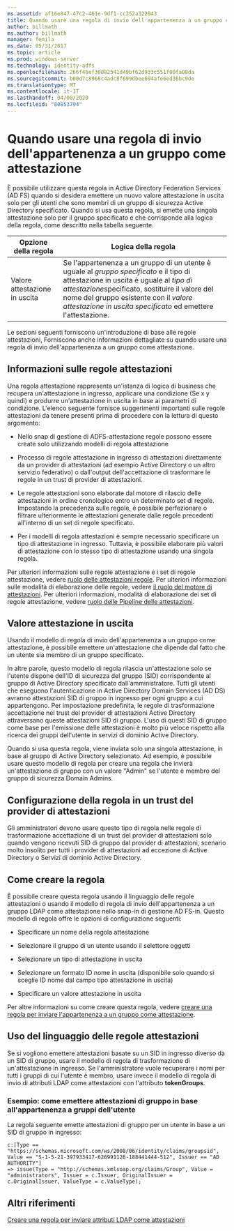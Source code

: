 ```yaml
---
ms.assetid: af16e847-47c2-461e-9df1-cc352a322043
title: Quando usare una regola di invio dell'appartenenza a un gruppo come attestazione
author: billmath
ms.author: billmath
manager: femila
ms.date: 05/31/2017
ms.topic: article
ms.prod: windows-server
ms.technology: identity-adfs
ms.openlocfilehash: 266f46ef30082541d49bf62d933c551f00fa08da
ms.sourcegitcommit: b00d7c8968c4adc8f699dbee694afe6ed36bc9de
ms.translationtype: MT
ms.contentlocale: it-IT
ms.lasthandoff: 04/08/2020
ms.locfileid: "80853794"
---
```

# <a name="when-to-use-a-send-group-membership-as-a-claim-rule"></a>Quando usare una regola di invio dell'appartenenza a un gruppo come attestazione
È possibile utilizzare questa regola in Active Directory Federation Services \(AD FS\) quando si desidera emettere un nuovo valore attestazione in uscita solo per gli utenti che sono membri di un gruppo di sicurezza Active Directory specificato. Quando si usa questa regola, si emette una singola attestazione solo per il gruppo specificato e che corrisponde alla logica della regola, come descritto nella tabella seguente.  
  
|Opzione della regola|Logica della regola|  
|---------------|--------------|  
|Valore attestazione in uscita|Se l'appartenenza a un gruppo di un utente è uguale al *gruppo specificato* e il tipo di attestazione in uscita è uguale al *tipo di attestazione*specificato, sostituire il valore del nome del gruppo esistente con il *valore attestazione in uscita specificato* ed emettere l'attestazione.|  
  
Le sezioni seguenti forniscono un'introduzione di base alle regole attestazioni, Forniscono anche informazioni dettagliate su quando usare una regola di invio dell'appartenenza a un gruppo come attestazione.  
  
## <a name="about-claim-rules"></a>Informazioni sulle regole attestazioni  
Una regola attestazione rappresenta un'istanza di logica di business che recupera un'attestazione in ingresso, applicare una condizione \(Se x y quindi\) e produrre un'attestazione in uscita in base ai parametri di condizione. L'elenco seguente fornisce suggerimenti importanti sulle regole attestazioni da tenere presenti prima di procedere con la lettura di questo argomento:  
  
-   Nello snap di gestione di ADFS\-attestazione regole possono essere create solo utilizzando modelli di regola attestazione  
  
-   Processo di regole attestazione in ingresso di attestazioni direttamente da un provider di attestazioni \(ad esempio Active Directory o un altro servizio federativo\) o dall'output dell'accettazione di trasformare le regole in un trust di provider di attestazioni.  
  
-   Le regole attestazioni sono elaborate dal motore di rilascio delle attestazioni in ordine cronologico entro un determinato set di regole. Impostando la precedenza sulle regole, è possibile perfezionare o filtrare ulteriormente le attestazioni generate dalle regole precedenti all'interno di un set di regole specificato.  
  
-   Per i modelli di regola attestazioni è sempre necessario specificare un tipo di attestazione in ingresso. Tuttavia, è possibile elaborare più valori di attestazione con lo stesso tipo di attestazione usando una singola regola.  
  
Per ulteriori informazioni sulle regole attestazione e i set di regole attestazione, vedere [ruolo delle attestazioni regole](The-Role-of-Claim-Rules.md). Per ulteriori informazioni sulle modalità di elaborazione delle regole, vedere [il ruolo del motore di attestazioni](The-Role-of-the-Claims-Engine.md). Per ulteriori informazioni, modalità di elaborazione dei set di regole attestazione, vedere [ruolo delle Pipeline delle attestazioni](The-Role-of-the-Claims-Pipeline.md).  
  
## <a name="outgoing-claim-value"></a>Valore attestazione in uscita  
Usando il modello di regola di invio dell'appartenenza a un gruppo come attestazione, è possibile emettere un'attestazione che dipende dal fatto che un utente sia membro di un gruppo specificato.  
  
In altre parole, questo modello di regola rilascia un'attestazione solo se l'utente dispone dell'ID di sicurezza del gruppo \(SID\) corrispondente al gruppo di Active Directory specificato dall'amministratore. Tutti gli utenti che eseguono l'autenticazione in Active Directory Domain Services \(AD DS\) avranno attestazioni SID di gruppo in ingresso per ogni gruppo a cui appartengono. Per impostazione predefinita, le regole di trasformazione accettazione nel trust del provider di attestazioni Active Directory attraversano queste attestazioni SID di gruppo. L'uso di questi SID di gruppo come base per l'emissione delle attestazioni è molto più veloce rispetto alla ricerca dei gruppi dell'utente in servizi di dominio Active Directory.  
  
Quando si usa questa regola, viene inviata solo una singola attestazione, in base al gruppo di Active Directory selezionato. Ad esempio, è possibile usare questo modello di regola per creare una regola che invierà un'attestazione di gruppo con un valore "Admin" se l'utente è membro del gruppo di sicurezza Domain Admins.  
  
## <a name="configuring-this-rule-on-a-claims-provider-trust"></a>Configurazione della regola in un trust del provider di attestazioni  
Gli amministratori devono usare questo tipo di regola nelle regole di trasformazione accettazione di un trust del provider di attestazioni solo quando vengono ricevuti SID di gruppo dal provider di attestazioni, scenario molto insolito per tutti i provider di attestazioni ad eccezione di Active Directory o Servizi di dominio Active Directory.  
  
## <a name="how-to-create-this-rule"></a>Come creare la regola  
È possibile creare questa regola usando il linguaggio delle regole attestazioni o usando il modello di regola di invio dell'appartenenza a un gruppo LDAP come attestazione nello snap-in di gestione AD FS\-in. Questo modello di regola offre le opzioni di configurazione seguenti:  
  
-   Specificare un nome della regola attestazione  
  
-   Selezionare il gruppo di un utente usando il selettore oggetti  
  
-   Selezionare un tipo di attestazione in uscita  
  
-   Selezionare un formato ID nome in uscita \(disponibile solo quando si sceglie ID nome dal campo tipo attestazione in uscita\)  
  
-   Specificare un valore attestazione in uscita  
  
Per altre informazioni su come creare questa regola, vedere [creare una regola per inviare l'appartenenza a un gruppo come attestazione](https://technet.microsoft.com/library/ee913569.aspx).  
  
## <a name="using-the-claim-rule-language"></a>Uso del linguaggio delle regole attestazioni  
Se si vogliono emettere attestazioni basate su un SID in ingresso diverso da un SID di gruppo, usare il modello di regola di trasformazione di un'attestazione in ingresso. Se l'amministratore vuole recuperare i nomi per tutti i gruppi di cui l'utente è membro, usare invece il modello di regola di invio di attributi LDAP come attestazioni con l'attributo **tokenGroups**.  
  
### <a name="example-how-to-issue-group-claims-based-on-the-users-group-membership"></a>Esempio: come emettere attestazioni di gruppo in base all'appartenenza a gruppi dell'utente  
La regola seguente emette attestazioni di gruppo per un utente in base a un SID di gruppo in ingresso:  
  
```  
c:[Type == "https://schemas.microsoft.com/ws/2008/06/identity/claims/groupsid", Value == "S-1-5-21-397933417-626991126-188441444-512", Issuer == "AD AUTHORITY"]  
=> issue(Type = "http://schemas.xmlsoap.org/claims/Group", Value = "administrators", Issuer = c.Issuer, OriginalIssuer = c.OriginalIssuer, ValueType = c.ValueType);  
```  
  
## <a name="additional-references"></a>Altri riferimenti  
[Creare una regola per inviare attributi LDAP come attestazioni](https://technet.microsoft.com/library/dd807115.aspx)  
  

